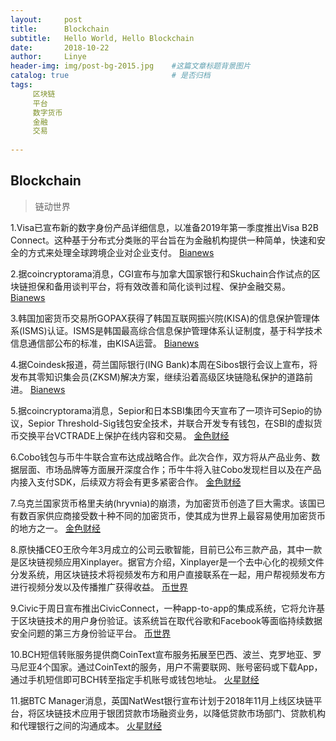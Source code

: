```yaml
---
layout:     post
title:      Blockchain
subtitle:   Hello World, Hello Blockchain
date:       2018-10-22 
author:     Linye 
header-img: img/post-bg-2015.jpg 	#这篇文章标题背景图片
catalog: true 						# 是否归档
tags:	
     区块链
     平台
     数字货币
     金融
     交易
    
---
```


## Blockchain
>链动世界

1.Visa已宣布新的数字身份产品详细信息，以准备2019年第一季度推出Visa B2B Connect。这种基于分布式分类账的平台旨在为金融机构提供一种简单，快速和安全的方式来处理全球跨境企业对企业支付。 [Bianews](https://www.bianews.com/news/flash?id=22916)

2.据coincryptorama消息，CGI宣布与加拿大国家银行和Skuchain合作试点的区块链担保和备用谈判平台，将有效改善和简化谈判过程、保护金融交易。 [Bianews](https://www.bianews.com/news/flash?id=22871)

3.韩国加密货币交易所GOPAX获得了韩国互联网振兴院(KISA)的信息保护管理体系(ISMS)认证。ISMS是韩国最高综合信息保护管理体系认证制度，基于科学技术信息通信部公布的标准，由KISA运营。 [Bianews](https://www.bianews.com/news/flash?id=22861)

4.据Coindesk报道，荷兰国际银行(ING Bank)本周在Sibos银行会议上宣布，将发布其零知识集会员(ZKSM)解决方案，继续沿着高级区块链隐私保护的道路前进。 [Bianews](https://www.bianews.com/news/flash?id=22854)

5.据coincryptorama消息，Sepior和日本SBI集团今天宣布了一项许可Sepio的协议，Sepior Threshold-Sig钱包安全技术，并联合开发专有钱包，在SBI的虚拟货币交换平台VCTRADE上保护在线内容和交易。 [金色财经](https://www.jinse.com/lives/59523.htm)

6.Cobo钱包与币牛牛联合宣布达成战略合作。此次合作，双方将从产品业务、数据层面、市场品牌等方面展开深度合作；币牛牛将入驻Cobo发现栏目以及在产品内接入支付SDK，后续双方将会有更多紧密合作。 [金色财经](https://www.jinse.com/lives/59386.htm)

7.乌克兰国家货币格里夫纳(hryvnia)的崩溃，为加密货币创造了巨大需求。该国已有数百家供应商接受数十种不同的加密货币，使其成为世界上最容易使用加密货币的地方之一。 [金色财经](https://www.jinse.com/lives/59324.htm)

8.原快播CEO王欣今年3月成立的公司云歌智能，目前已公布三款产品，其中一款是区块链视频应用Xinplayer。据官方介绍，Xinplayer是一个去中心化的视频文件分发系统，用区块链技术将视频发布方和用户直接联系在一起，用户帮视频发布方进行视频分发以及传播推广获得收益。 [币世界](http://www.bishijie.com/kuaixun_135124)

9.Civic于周日宣布推出CivicConnect，一种app-to-app的集成系统，它将允许基于区块链技术的用户身份验证。该系统旨在取代谷歌和Facebook等面临持续数据安全问题的第三方身份验证平台。 [币世界](http://www.bishijie.com/kuaixun_135092)

10.BCH短信转账服务提供商CoinText宣布服务拓展至巴西、波兰、克罗地亚、罗马尼亚4个国家。通过CoinText的服务，用户不需要联网、账号密码或下载App，通过手机短信即可BCH转至指定手机账号或钱包地址。 [火星财经](http://www.huoxing24.com/liveNewsDetail/20181022195615668185.html)

11.据BTC Manager消息，英国NatWest银行宣布计划于2018年11月上线区块链平台，将区块链技术应用于银团贷款市场融资业务，以降低贷款市场部门、贷款机构和代理银行之间的沟通成本。 [火星财经](http://www.huoxing24.com/liveNewsDetail/20181022104703156359.html)
